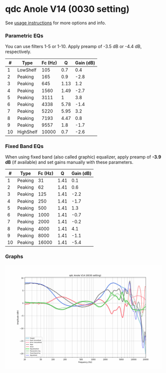 # qdc Anole V14 (0030 setting)
See [usage instructions](https://github.com/jaakkopasanen/AutoEq#usage) for more options and info.

### Parametric EQs
You can use filters 1-5 or 1-10. Apply preamp of -3.5 dB or -4.4 dB, respectively.

|   # | Type      |   Fc (Hz) |    Q |   Gain (dB) |
|-----|-----------|-----------|------|-------------|
|   1 | LowShelf  |       105 | 0.7  |         0.4 |
|   2 | Peaking   |       165 | 0.9  |        -2.8 |
|   3 | Peaking   |       645 | 1.13 |         1.2 |
|   4 | Peaking   |      1560 | 1.49 |        -2.7 |
|   5 | Peaking   |      3111 | 1    |         3.8 |
|   6 | Peaking   |      4338 | 5.78 |        -1.4 |
|   7 | Peaking   |      5220 | 5.95 |         3.2 |
|   8 | Peaking   |      7193 | 4.47 |         0.8 |
|   9 | Peaking   |      9557 | 1.8  |        -1.7 |
|  10 | HighShelf |     10000 | 0.7  |        -2.6 |

### Fixed Band EQs
When using fixed band (also called graphic) equalizer, apply preamp of **-3.9 dB** (if available) and set gains manually with these parameters.

|   # | Type    |   Fc (Hz) |    Q |   Gain (dB) |
|-----|---------|-----------|------|-------------|
|   1 | Peaking |        31 | 1.41 |         0.1 |
|   2 | Peaking |        62 | 1.41 |         0.6 |
|   3 | Peaking |       125 | 1.41 |        -2.2 |
|   4 | Peaking |       250 | 1.41 |        -1.7 |
|   5 | Peaking |       500 | 1.41 |         1.3 |
|   6 | Peaking |      1000 | 1.41 |        -0.7 |
|   7 | Peaking |      2000 | 1.41 |        -0.2 |
|   8 | Peaking |      4000 | 1.41 |         4.1 |
|   9 | Peaking |      8000 | 1.41 |        -1.1 |
|  10 | Peaking |     16000 | 1.41 |        -5.4 |

### Graphs
![](./qdc%20Anole%20V14%20(0030%20setting).png)
